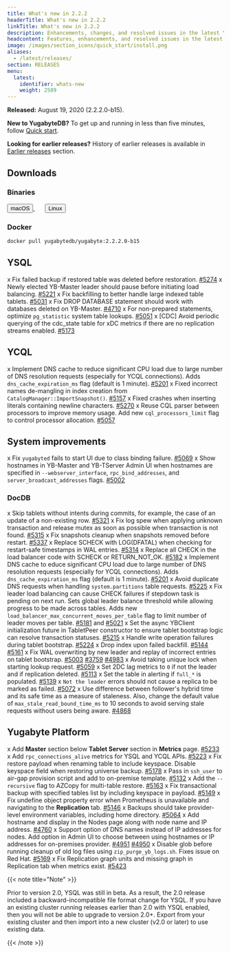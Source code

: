 ```yaml
---
title: What's new in 2.2.2
headerTitle: What's new in 2.2.2
linkTitle: What's new in 2.2.2
description: Enhancements, changes, and resolved issues in the latest YugabyteDB release.
headcontent: Features, enhancements, and resolved issues in the latest release.
image: /images/section_icons/quick_start/install.png
aliases:
  - /latest/releases/
section: RELEASES
menu:
  latest:
    identifier: whats-new
    weight: 2589 
---
```


**Released:** August 19, 2020 (2.2.2.0-b15).

**New to YugabyteDB?** To get up and running in less than five minutes, follow [Quick start](../../quick-start/).

**Looking for earlier releases?** History of earlier releases is available in [Earlier releases](../earlier-releases/) section.  

## Downloads

### Binaries

<a class="download-binary-link" href="https://downloads.yugabyte.com/yugabyte-2.2.2.0-darwin.tar.gz">
  <button>
    <i class="fab fa-apple"></i><span class="download-text">macOS</span>
  </button>
</a>
&nbsp; &nbsp; &nbsp;
<a class="download-binary-link" href="https://downloads.yugabyte.com/yugabyte-2.2.2.0-linux.tar.gz">
  <button>
    <i class="fab fa-linux"></i><span class="download-text">Linux</span>
  </button>
</a>
<br />

### Docker

```sh
docker pull yugabytedb/yugabyte:2.2.2.0-b15
```

## YSQL

x Fix failed backup if restored table was deleted before restoration. [#5274](https://github.com/yugabyte/yugabyte-db/issues/5274)
x Newly elected YB-Master leader should pause before initiating load balancing. [#5221](https://github.com/yugabyte/yugabyte-db/issues/5221)
x Fix backfilling to better handle large indexed table tablets. [#5031](https://github.com/yugabyte/yugabyte-db/issues/5031)
x Fix DROP DATABASE statement should work with databases deleted on YB-Master. [#4710](https://github.com/yugabyte/yugabyte-db/issues/4710)
x For non-prepared statements, optimize `pg_statistic` system table lookups. [#5051](https://github.com/yugabyte/yugabyte-db/issues/5051)
x [CDC] Avoid periodic querying of the cdc_state table for xDC metrics if there are no replication streams enabled. [#5173](https://github.com/yugabyte/yugabyte-db/issues/5173)

## YCQL

x Implement DNS cache to reduce significant CPU load due to large number of DNS resolution requests (especially for YCQL connections). Adds `dns_cache_expiration_ms` flag (default is 1 minute). [#5201](https://github.com/yugabyte/yugabyte-db/issues/5201)
x Fixed incorrect names de-mangling in index creation from `CatalogManager::ImportSnapshot()`. [#5157](https://github.com/yugabyte/yugabyte-db/issues/5157)
x Fixed crashes when inserting literals containing newline characters. [#5270](https://github.com/yugabyte/yugabyte-db/issues/5270)
x Reuse CQL parser between processors to improve memory usage. Add new `cql_processors_limit` flag to control processor allocation. [#5057](https://github.com/yugabyte/yugabyte-db/issues/5057)

## System improvements

x Fix `yugabyted` fails to start UI due to class binding failure. [#5069](https://github.com/yugabyte/yugabyte-db/issues/5069)
x Show hostnames in YB-Master and YB-TServer Admin UI when hostnames are specified in `--webserver_interface`, `rpc_bind_addresses`, and `server_broadcast_addresses` flags. [#5002](https://github.com/yugabyte/yugabyte-db/issues/5002)

### DocDB

x Skip tablets without intents during commits, for example, the case of an update of a non-existing row. [#5321](https://github.com/yugabyte/yugabyte-db/issues/5321)
x Fix log spew when applying unknown transaction and release mutex as soon as possible when transaction is not found. [#5315](https://github.com/yugabyte/yugabyte-db/issues/5315)
x Fix snapshots cleanup when snapshots removed before restart. [#5337](https://github.com/yugabyte/yugabyte-db/issues/5337)
x Replace SCHECK with LOG(DFATAL) when checking for restart-safe timestamps in WAL entries. [#5314](https://github.com/yugabyte/yugabyte-db/issues/5314)
x Replace all CHECK in the load balancer code with SCHECK or RETURN_NOT_OK. [#5182](https://github.com/yugabyte/yugabyte-db/issues/5182)
x Implement DNS cache to educe significant CPU load due to large number of DNS resolution requests (especially for YCQL connections). Adds `dns_cache_expiration_ms` flag (default is 1 minute). [#5201](https://github.com/yugabyte/yugabyte-db/issues/5201)
x Avoid duplicate DNS requests when handling `system.partitions` table requests. [#5225](https://github.com/yugabyte/yugabyte-db/issues/5225)
x Fix leader load balancing can cause CHECK failures if stepdown task is pending on next run. Sets global leader balance threshold while allowing progress to be made across tables. Adds new `load_balancer_max_concurrent_moves_per_table` flag to limit number of leader moves per table. [#5181](https://github.com/yugabyte/yugabyte-db/issues/5181) and [#5021](https://github.com/yugabyte/yugabyte-db/issues/5021)
x Set the async YBClient initialization future in TabletPeer constructor to ensure tablet bootstrap logic can resolve transaction statuses. [#5215](https://github.com/yugabyte/yugabyte-db/issues/5215)
x Handle write operation failures during tablet bootstrap. [#5224](https://github.com/yugabyte/yugabyte-db/issues/5224)
x Drop index upon failed backfill. [#5144](https://github.com/yugabyte/yugabyte-db/issues/5144)  [#5161](https://github.com/yugabyte/yugabyte-db/issues/5161)
x Fix WAL overwriting by new leader and replay of incorrect entries on tablet bootstrap. [#5003](https://github.com/yugabyte/yugabyte-db/issues/5003) [#3759](https://github.com/yugabyte/yugabyte-db/issues/3759) [#4983](https://github.com/yugabyte/yugabyte-db/issues/4983)
x Avoid taking unique lock when starting lookup request. [#5059](https://github.com/yugabyte/yugabyte-db/issues/5059)
x Set 2DC lag metrics to `0` if not the leader and if replication deleted. [#5113](https://github.com/yugabyte/yugabyte-db/issues/5113)
x Set the table in alerting if `full_*` is populated. [#5139](https://github.com/yugabyte/yugabyte-db/issues/5139)
x `Not the leader` errors should not cause a replica to be marked as failed. [#5072](https://github.com/yugabyte/yugabyte-db/issues/5072)
x Use difference between follower's hybrid time and its safe time as a measure of staleness. Also, change the default value of `max_stale_read_bound_time_ms` to 10 seconds to avoid serving stale requests without users being aware. [#4868](https://github.com/yugabyte/yugabyte-db/issues/4868)

## Yugabyte Platform

x Add **Master** section below **Tablet Server** section in **Metrics** page. [#5233](https://github.com/yugabyte/yugabyte-db/issues/5233)
x Add `rpc_connections_alive` metrics for YSQL and YCQL APIs. [#5223](https://github.com/yugabyte/yugabyte-db/issues/5223)
x Fix restore payload when renaming table to include keyspace. Disable keyspace field when restoring universe backup. [#5178](https://github.com/yugabyte/yugabyte-db/issues/5178)
x Pass in `ssh_user` to air-gap provision script and add to on-premise template. [#5132](https://github.com/yugabyte/yugabyte-db/issues/5132)
x Add the `--recursive` flag to AZCopy for multi-table restore. [#5163](https://github.com/yugabyte/yugabyte-db/issues/5163)
x Fix transactional backup with specified tables list by including keyspace in payload. [#5149](https://github.com/yugabyte/yugabyte-db/issues/5149)
x Fix undefine object property error when Prometheus is unavailable and navigating to the **Replication** tab. [#5146](https://github.com/yugabyte/yugabyte-db/issues/5146)
x Backups should take provider-level environment variables, including home directory. [#5064](https://github.com/yugabyte/yugabyte-db/issues/5064)
x Add hostname and display in the Nodes page along with node name and IP address. [#4760](https://github.com/yugabyte/yugabyte-db/issues/4760)
x Support option of DNS names instead of IP addresses for nodes. Add option in Admin UI to choose between using hostnames or IP addresses for on-premises provider. [#4951](https://github.com/yugabyte/yugabyte-db/issues/4951) [#4950](https://github.com/yugabyte/yugabyte-db/issues/4950)
x Disable glob before running cleanup of old log files using `zip_purge_yb_logs.sh`. Fixes issue on Red Hat. [#5169](https://github.com/yugabyte/yugabyte-db/issues/5169)
x Fix Replication graph units and missing graph in Replication tab when metrics exist. [#5423](https://github.com/yugabyte/yugabyte-db/issues/3820)

{{< note title="Note" >}}

Prior to version 2.0, YSQL was still in beta. As a result, the 2.0 release included a backward-incompatible file format change for YSQL. If you have an existing cluster running releases earlier than 2.0 with YSQL enabled, then you will not be able to upgrade to version 2.0+. Export from your existing cluster and then import into a new cluster (v2.0 or later) to use existing data.

{{< /note >}}
